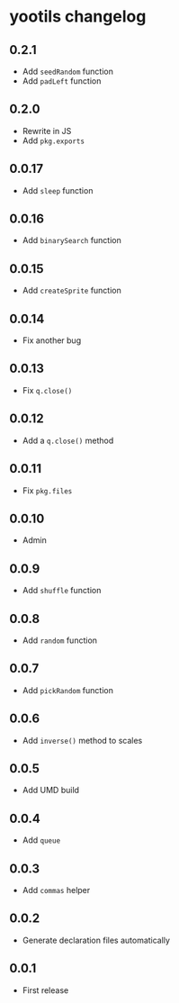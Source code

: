 # yootils changelog

## 0.2.1

- Add `seedRandom` function
- Add `padLeft` function

## 0.2.0

- Rewrite in JS
- Add `pkg.exports`

## 0.0.17

- Add `sleep` function

## 0.0.16

- Add `binarySearch` function

## 0.0.15

- Add `createSprite` function

## 0.0.14

- Fix another bug

## 0.0.13

- Fix `q.close()`

## 0.0.12

- Add a `q.close()` method

## 0.0.11

- Fix `pkg.files`

## 0.0.10

- Admin

## 0.0.9

- Add `shuffle` function

## 0.0.8

- Add `random` function

## 0.0.7

- Add `pickRandom` function

## 0.0.6

- Add `inverse()` method to scales

## 0.0.5

- Add UMD build

## 0.0.4

- Add `queue`

## 0.0.3

- Add `commas` helper

## 0.0.2

- Generate declaration files automatically

## 0.0.1

- First release
